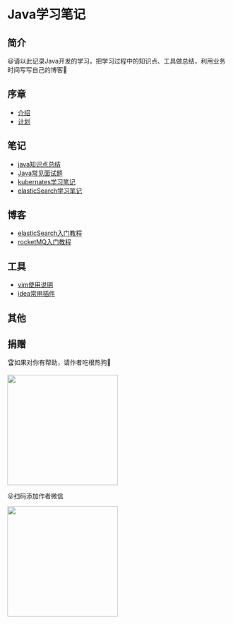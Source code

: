 # Java学习笔记

## 简介

😃请以此记录Java开发的学习，把学习过程中的知识点、工具做总结，利用业务时间写写自己的博客🎈

## 序章
- [介绍](foreword/介绍.md)
- [计划](foreword/计划.md)

## 笔记
- [java知识点总结](notes/java知识点总结.md)
- [Java常见面试题](notes/java常见面试题.md)
- [kubernates学习笔记](notes/kubernates学习笔记.md)
- [elasticSearch学习笔记](notes/elasticSearch学习笔记.md)
## 博客
- [elasticSearch入门教程](blog/elasticSearch入门教程.md)
- [rocketMQ入门教程](blog/rocketMQ入门教程.md)

## 工具
- [vim使用说明](tool/idea常用插件.md)
- [idea常用插件](tool/vim使用说明.md)

## 其他


## 捐赠
🏆如果对你有帮助，请作者吃根热狗🌭

<img src="http://doc.hkxx.icu/images/pay.png" width = "250" height = "250" />


😜扫码添加作者微信

<img src="http://doc.hkxx.icu/images/weixin.png" width = "250" height = "250" />
